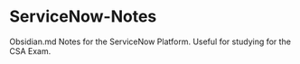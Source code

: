 # ServiceNow-Notes
Obsidian.md Notes for the ServiceNow Platform.  Useful for studying for the CSA Exam.
